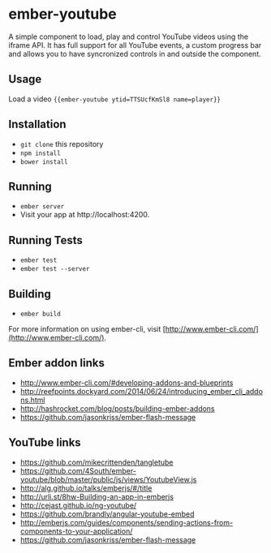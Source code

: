 # ember-youtube

A simple component to load, play and control YouTube videos using the iframe API. It has full support for all YouTube events, a custom progress bar and allows you to have syncronized controls in and outside the component.

## Usage

Load a video
`{{ember-youtube ytid=TTSUcfKmSl8 name=player}}`

## Installation

* `git clone` this repository
* `npm install`
* `bower install`

## Running

* `ember server`
* Visit your app at http://localhost:4200.

## Running Tests

* `ember test`
* `ember test --server`

## Building

* `ember build`

For more information on using ember-cli, visit [http://www.ember-cli.com/](http://www.ember-cli.com/).

## Ember addon links

* http://www.ember-cli.com/#developing-addons-and-blueprints
* http://reefpoints.dockyard.com/2014/06/24/introducing_ember_cli_addons.html
* http://hashrocket.com/blog/posts/building-ember-addons
* https://github.com/jasonkriss/ember-flash-message

## YouTube links

* https://github.com/mikecrittenden/tangletube
* https://github.com/4South/ember-youtube/blob/master/public/js/views/YoutubeView.js
* http://alg.github.io/talks/emberjs/#/title
* http://urli.st/8hw-Building-an-app-in-emberjs
* http://cejast.github.io/ng-youtube/
* https://github.com/brandly/angular-youtube-embed
* http://emberjs.com/guides/components/sending-actions-from-components-to-your-application/
* https://github.com/jasonkriss/ember-flash-message
